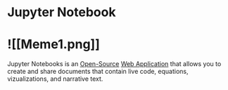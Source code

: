 # Jupyter Notebook 
# ![[Meme1.png]]

Jupyter Notebooks is an [Open-Source](app://obsidian.md/Open-Source) [Web Application](app://obsidian.md/Web%20Application) that allows you to create and share documents that contain live code, equations, vizualizations, and narrative text.